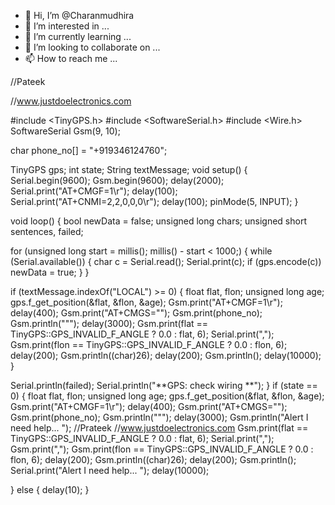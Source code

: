 - 👋 Hi, I’m @Charanmudhira
- 👀 I’m interested in ...
- 🌱 I’m currently learning ...
- 💞️ I’m looking to collaborate on ...
- 📫 How to reach me ...

<!---
Charanmudhira/Charanmudhira is a ✨ special ✨ repository because its `README.md` (this file) appears on your GitHub profile.
You can click the Preview link to take a look at your changes.
--->//Pateek
//www.justdoelectronics.com
 
#include <TinyGPS.h>
#include <SoftwareSerial.h>
#include <Wire.h>
SoftwareSerial Gsm(9, 10);
 
char phone_no[] = "+919346124760";
 
TinyGPS gps;
int state;
String textMessage;
void setup() {
  Serial.begin(9600);
  Gsm.begin(9600);
  delay(2000);
  Serial.print("AT+CMGF=1\r");
  delay(100);
  Serial.print("AT+CNMI=2,2,0,0,0\r");
  delay(100);
  pinMode(5, INPUT);
}
 
void loop() {
  bool newData = false;
  unsigned long chars;
  unsigned short sentences, failed;
 
  for (unsigned long start = millis(); millis() - start < 1000;) {
    while (Serial.available()) {
      char c = Serial.read();
      Serial.print(c);
      if (gps.encode(c))
        newData = true;
    }
  }
 
  if (textMessage.indexOf("LOCAL") >= 0) {
    float flat, flon;
    unsigned long age;
    gps.f_get_position(&flat, &flon, &age);
    Gsm.print("AT+CMGF=1\r");
    delay(400);
    Gsm.print("AT+CMGS=\"");
    Gsm.print(phone_no);
    Gsm.println("\"");
    delay(3000);
    Gsm.print(flat == TinyGPS::GPS_INVALID_F_ANGLE ? 0.0 : flat, 6);
    Serial.print(",");
    Gsm.print(flon == TinyGPS::GPS_INVALID_F_ANGLE ? 0.0 : flon, 6);
    delay(200);
    Gsm.println((char)26);
    delay(200);
    Gsm.println();
    delay(10000);
  }
 
  Serial.println(failed);
  Serial.println("**GPS: check wiring **");
}                                                   if (state == 0) {
    float flat, flon;
    unsigned long age;
    gps.f_get_position(&flat, &flon, &age);
    Gsm.print("AT+CMGF=1\r");
    delay(400);
    Gsm.print("AT+CMGS=\"");
    Gsm.print(phone_no);
    Gsm.println("\"");
    delay(3000);
    Gsm.println("Alert I need help... ");
    //Prateek
    //www.justdoelectronics.com
    Gsm.print(flat == TinyGPS::GPS_INVALID_F_ANGLE ? 0.0 : flat, 6);
    Serial.print(",");
    Gsm.print(",");
    Gsm.print(flon == TinyGPS::GPS_INVALID_F_ANGLE ? 0.0 : flon, 6);
    delay(200);
    Gsm.println((char)26);
    delay(200);
    Gsm.println();
    Serial.print("Alert I need help... ");
    delay(10000);
 
  } else {
    delay(10);
  }
